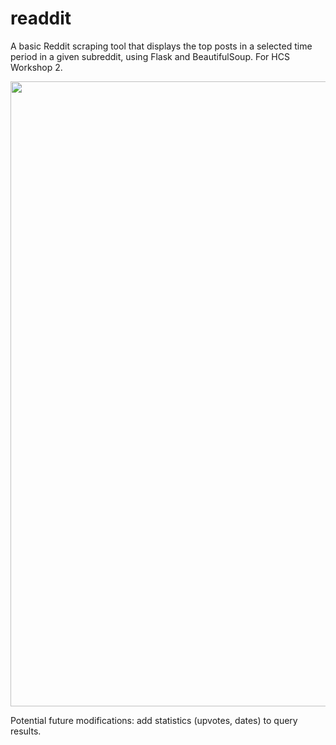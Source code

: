 # readdit

A basic Reddit scraping tool that displays the top posts in a selected time period in a given subreddit, using Flask and BeautifulSoup. For HCS Workshop 2.

<img src="https://i.imgur.com/utM0dZy.gif" width="1000">

Potential future modifications: add statistics (upvotes, dates) to query results.
